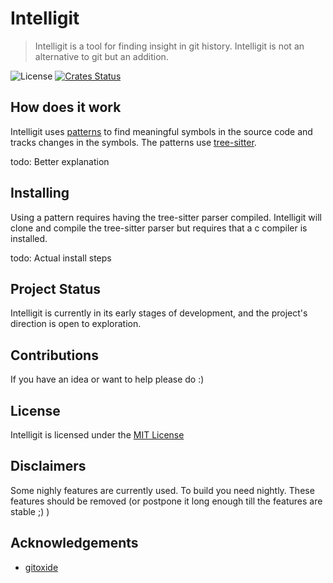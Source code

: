 # Intelligit

> Intelligit is a tool for finding insight in git history. Intelligit is not an alternative to git but an addition.

![License](https://img.shields.io/crates/l/intelligit.svg)
[![Crates Status](https://img.shields.io/crates/v/intelligit.svg)](https://crates.io/crates/intelligit)

## How does it work
Intelligit uses [patterns](docs/PATTERNS.md) to find meaningful symbols in the source code and tracks changes in the symbols.
The patterns use [tree-sitter](https://github.com/tree-sitter/tree-sitter).

todo: Better explanation

## Installing

Using a pattern requires having the tree-sitter parser compiled. Intelligit will clone and compile the tree-sitter parser but requires that a c compiler is installed.

todo: Actual install steps

## Project Status
Intelligit is currently in its early stages of development, and the project's direction is open to exploration.


## Contributions
If you have an idea or want to help please do :)


## License
Intelligit is licensed under the [MIT License](LICENSE)


## Disclaimers
Some nighly features are currently used. To build you need nightly. These features should be removed (or postpone it long enough till the features are stable ;) ) 


## Acknowledgements
* [gitoxide](https://github.com/Byron/gitoxide)
